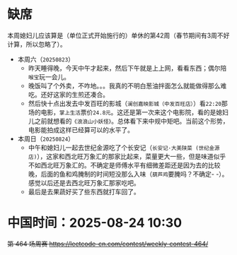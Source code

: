 
# 缺席

本周媳妇儿应该算是（单位正式开始施行的）单休的第42周（春节期间有3周不好计算，所以忽略了）。

- 本周六（`20250823`） 
  * 昨天睡得晚，今天中午才起来，然后下午就是上上网，看看东西；偶尔陪`喉宝`玩一会儿。
  * 晚饭叫了个外卖，不咋地。。。我真的不明白葱油拌面怎么就能做得那么难吃。还好这家的生煎还凑合。
  * 然后快十点出发去中发百旺的影城（`澜创嘉映影城（中发百旺店）`）看`22:20`那场的电影，`掌上生活`票价`24.8元`。这还是第一次来这个电影院，看的是媳妇儿之前就想看的`《浪浪山小妖怪》`。总体看下来中规中矩吧。当前这个形势，电影能拍成这样已经算可以的水平了。
- 本周日（`20250824`） 
  * 中午和媳妇儿一起去世纪金源吃了个长安记（`长安记·大美陕菜 (世纪金源店)`），这家和西北旺万象汇的那家比起来，菜量更大一些，但是味道似乎不如西北旺万象汇的。不确定是师傅水平有细微差距还是因为去的比较晚，后面的鱼和鸡腌制的时间短没那么入味（`葫芦鸡`要腌吗？不确定- -）。感觉以后还是去西北旺万象汇那家吃吧。
  * 最后是去果蔬好买了些东西就打车回了。

# 中国时间：2025-08-24 10:30

~~第 464 场周赛 https://leetcode-cn.com/contest/weekly-contest-464/~~
